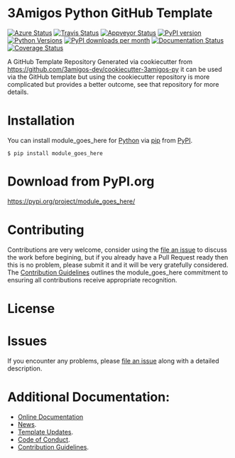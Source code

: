 # 3Amigos Python GitHub Template

[![Azure Status](https://dev.azure.com/timgates/timgates/_apis/build/status/3amigos-dev.3amigos?branchName=master)](https://dev.azure.com/timgates/timgates/_build/latest?definitionId=6&branchName=master)
[![Travis Status](https://travis-ci.org/3amigos-dev/3amigos.svg?branch=master)](https://travis-ci.org/3amigos-dev/3amigos)
[![Appveyor Status](https://ci.appveyor.com/api/projects/status/github/3amigos-dev/3amigos/branch/master?svg=true)](https://ci.appveyor.com/project/3amigos-dev/3amigos)
[![PyPI version](https://img.shields.io/pypi/v/module_goes_here.svg)](https://pypi.org/project/module_goes_here)
[![Python Versions](https://img.shields.io/pypi/pyversions/module_goes_here.svg)](https://pypi.org/project/module_goes_here)
[![PyPI downloads per month](https://img.shields.io/pypi/dm/module_goes_here.svg)](https://pypi.org/project/module_goes_here)
[![Documentation Status](https://readthedocs.org/projects/module_goes_here/badge/?version=latest)](https://module_goes_here.readthedocs.io/en/latest/?badge=latest)
[![Coverage Status](https://coveralls.io/repos/github/3amigos-dev/3amigos/badge.svg)](https://coveralls.io/github/3amigos-dev/3amigos/)

A GitHub Template Repository Generated via cookiecutter from https://github.com/3amigos-dev/cookiecutter-3amigos-py it can be used via the GitHub template but using the cookiecutter repository is more complicated but provides a better outcome, see that repository for more details.

# Installation

You can install module_goes_here for
[Python](https://www.python.org/) via
[pip](https://pypi.org/project/pip/)
from [PyPI](https://pypi.org/).

```
$ pip install module_goes_here
```

# Download from PyPI.org

https://pypi.org/project/module_goes_here/

# Contributing

Contributions are very welcome, consider using the
[file an issue](https://github.com/3amigos-dev/3amigos/issues)
to discuss the work before begining, but if you already have a Pull Request
ready then this is no problem, please submit it and it will be very gratefully
considered. The [Contribution Guidelines](CONTRIBUTING.md)
outlines the module_goes_here commitment to ensuring all
contributions receive appropriate recognition.

# License



# Issues

If you encounter any problems, please 
[file an issue](https://github.com/3amigos-dev/3amigos/issues)
along with a detailed description.

# Additional Documentation:

* [Online Documentation](https://module_goes_here.readthedocs.io/en/latest/)
* [News](NEWS.rst).
* [Template Updates](COOKIECUTTER_UPDATES.md).
* [Code of Conduct](CODE_OF_CONDUCT.md).
* [Contribution Guidelines](CONTRIBUTING.md).
